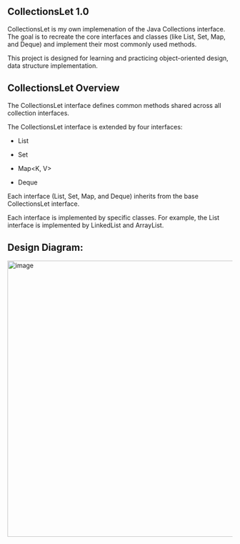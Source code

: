 ## CollectionsLet 1.0

CollectionsLet is my own implemenation of the Java Collections interface. The goal is to recreate the core interfaces and classes (like List, Set, Map, and Deque) and implement their most commonly used methods.

This project is designed for learning and practicing object-oriented design, data structure implementation.

## CollectionsLet Overview

The CollectionsLet interface defines common methods shared across all collection interfaces.

The CollectionsLet interface is extended by four interfaces:

- List<E> 

- Set<E>
  
- Map<K, V>

- Deque<E> 

Each interface (List, Set, Map, and Deque) inherits from the base CollectionsLet interface.

Each interface is implemented by specific classes. For example, the List interface is implemented by LinkedList and ArrayList.

## Design Diagram:

<img width="1412" height="618" alt="image" src="https://github.com/user-attachments/assets/a05cea90-1a3a-485d-a675-14de76419f4e" />



